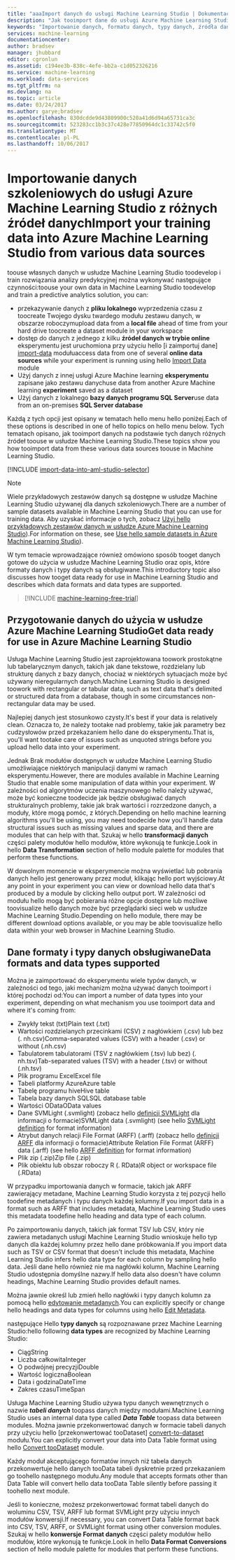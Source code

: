 ```yaml
---
title: "aaaImport danych do usługi Machine Learning Studio | Dokumentacja firmy Microsoft"
description: "Jak tooimport dane do usługi Azure Machine Learning Studio z różnych źródeł danych. Dowiedz się, jakie typy danych i formatów danych są obsługiwane."
keywords: "Importowanie danych, formatu danych, typy danych, źródła danych, dane szkoleniowe"
services: machine-learning
documentationcenter: 
author: bradsev
manager: jhubbard
editor: cgronlun
ms.assetid: c194ee3b-838c-4efe-bb2a-c1d052326216
ms.service: machine-learning
ms.workload: data-services
ms.tgt_pltfrm: na
ms.devlang: na
ms.topic: article
ms.date: 03/24/2017
ms.author: garye;bradsev
ms.openlocfilehash: 830dcdde9d43809900c520a41d6d94a65731ca3c
ms.sourcegitcommit: 523283cc1b3c37c428e77850964dc1c33742c5f0
ms.translationtype: MT
ms.contentlocale: pl-PL
ms.lasthandoff: 10/06/2017
---
```

# <a name="import-your-training-data-into-azure-machine-learning-studio-from-various-data-sources"></a><span data-ttu-id="8c796-105">Importowanie danych szkoleniowych do usługi Azure Machine Learning Studio z różnych źródeł danych</span><span class="sxs-lookup"><span data-stu-id="8c796-105">Import your training data into Azure Machine Learning Studio from various data sources</span></span>
<span data-ttu-id="8c796-106">toouse własnych danych w usłudze Machine Learning Studio toodevelop i train rozwiązania analizy predykcyjnej można wykonywać następujące czynności:</span><span class="sxs-lookup"><span data-stu-id="8c796-106">toouse your own data in Machine Learning Studio toodevelop and train a predictive analytics solution, you can:</span></span> 

* <span data-ttu-id="8c796-107">przekazywanie danych z **pliku lokalnego** wyprzedzenia czasu z toocreate Twojego dysku twardego modułu zestawu danych, w obszarze roboczym</span><span class="sxs-lookup"><span data-stu-id="8c796-107">upload data from a **local file** ahead of time from your hard drive toocreate a dataset module in your workspace</span></span>
* <span data-ttu-id="8c796-108">dostęp do danych z jednego z kilku **źródeł danych w trybie online** eksperymentu jest uruchomiona przy użyciu hello [i zaimportuj dane] [ import-data] modułu</span><span class="sxs-lookup"><span data-stu-id="8c796-108">access data from one of several **online data sources** while your experiment is running using hello [Import Data][import-data] module</span></span> 
* <span data-ttu-id="8c796-109">Użyj danych z innej usługi Azure Machine learning **eksperymentu** zapisane jako zestawu danych</span><span class="sxs-lookup"><span data-stu-id="8c796-109">use data from another Azure Machine learning **experiment** saved as a dataset</span></span>
* <span data-ttu-id="8c796-110">Użyj danych z lokalnego **bazy danych programu SQL Server**</span><span class="sxs-lookup"><span data-stu-id="8c796-110">use data from an on-premises **SQL Server database**</span></span>

<span data-ttu-id="8c796-111">Każdą z tych opcji jest opisany w tematach hello menu hello poniżej.</span><span class="sxs-lookup"><span data-stu-id="8c796-111">Each of these options is described in one of hello topics on hello menu below.</span></span> <span data-ttu-id="8c796-112">Tych tematach opisano, jak tooimport danych na podstawie tych danych różnych źródeł toouse w usłudze Machine Learning Studio.</span><span class="sxs-lookup"><span data-stu-id="8c796-112">These topics show you how tooimport data from these various data sources toouse in Machine Learning Studio.</span></span> 

[!INCLUDE [import-data-into-aml-studio-selector](../../includes/machine-learning-import-data-into-aml-studio.md)]

> [!NOTE]
> <span data-ttu-id="8c796-113">Wiele przykładowych zestawów danych są dostępne w usłudze Machine Learning Studio używanej dla danych szkoleniowych.</span><span class="sxs-lookup"><span data-stu-id="8c796-113">There are a number of sample datasets available in Machine Learning Studio that you can use for training data.</span></span> <span data-ttu-id="8c796-114">Aby uzyskać informacje o tych, zobacz [Użyj hello przykładowych zestawów danych w usłudze Azure Machine Learning Studio](machine-learning-use-sample-datasets.md)).</span><span class="sxs-lookup"><span data-stu-id="8c796-114">For information on these, see [Use hello sample datasets in Azure Machine Learning Studio](machine-learning-use-sample-datasets.md)).</span></span>
> 
> 

<span data-ttu-id="8c796-115">W tym temacie wprowadzające również omówiono sposób tooget danych gotowe do użycia w usłudze Machine Learning Studio oraz opis, które formaty danych i typy danych są obsługiwane.</span><span class="sxs-lookup"><span data-stu-id="8c796-115">This introductory topic also discusses how tooget data ready for use in Machine Learning Studio and describes which data formats and data types are supported.</span></span> 

> [!INCLUDE [machine-learning-free-trial](../../includes/machine-learning-free-trial.md)]
> 
> 

## <a name="get-data-ready-for-use-in-azure-machine-learning-studio"></a><span data-ttu-id="8c796-116">Przygotowanie danych do użycia w usłudze Azure Machine Learning Studio</span><span class="sxs-lookup"><span data-stu-id="8c796-116">Get data ready for use in Azure Machine Learning Studio</span></span>
<span data-ttu-id="8c796-117">Usługa Machine Learning Studio jest zaprojektowana toowork prostokątne lub tabelarycznym danych, takich jak dane tekstowe, rozdzielany lub strukturę danych z bazy danych, chociaż w niektórych sytuacjach może być używany nieregularnych danych.</span><span class="sxs-lookup"><span data-stu-id="8c796-117">Machine Learning Studio is designed toowork with rectangular or tabular data, such as text data that's delimited or structured data from a database, though in some circumstances non-rectangular data may be used.</span></span>

<span data-ttu-id="8c796-118">Najlepiej danych jest stosunkowo czysty.</span><span class="sxs-lookup"><span data-stu-id="8c796-118">It's best if your data is relatively clean.</span></span> <span data-ttu-id="8c796-119">Oznacza to, że należy tootake nad problemy, takie jak parametry bez cudzysłowów przed przekazaniem hello dane do eksperymentu.</span><span class="sxs-lookup"><span data-stu-id="8c796-119">That is, you'll want tootake care of issues such as unquoted strings before you upload hello data into your experiment.</span></span>

<span data-ttu-id="8c796-120">Jednak Brak modułów dostępnych w usłudze Machine Learning Studio umożliwiające niektórych manipulacji danymi w ramach eksperymentu.</span><span class="sxs-lookup"><span data-stu-id="8c796-120">However, there are modules available in Machine Learning Studio that enable some manipulation of data within your experiment.</span></span> <span data-ttu-id="8c796-121">W zależności od algorytmów uczenia maszynowego hello należy używać, może być konieczne toodecide jak będzie obsługiwać danych strukturalnych problemy, takie jak brak wartości i rozrzedzone danych, a moduły, które mogą pomóc, z których.</span><span class="sxs-lookup"><span data-stu-id="8c796-121">Depending on hello machine learning algorithms you'll be using, you may need toodecide how you'll handle data structural issues such as missing values and sparse data, and there are modules that can help with that.</span></span> <span data-ttu-id="8c796-122">Szukaj w hello **transformacji danych** części palety modułów hello modułów, które wykonują te funkcje.</span><span class="sxs-lookup"><span data-stu-id="8c796-122">Look in hello **Data Transformation** section of hello module palette for modules that perform these functions.</span></span>

<span data-ttu-id="8c796-123">W dowolnym momencie w eksperymencie można wyświetlać lub pobrania danych hello jest generowany przez moduł, klikając hello port wyjściowy.</span><span class="sxs-lookup"><span data-stu-id="8c796-123">At any point in your experiment you can view or download hello data that's produced by a module by clicking hello output port.</span></span> <span data-ttu-id="8c796-124">W zależności od modułu hello mogą być pobierania różne opcje dostępne lub możliwe toovisualize hello danych może być przeglądarki sieci web w usłudze Machine Learning Studio.</span><span class="sxs-lookup"><span data-stu-id="8c796-124">Depending on hello module, there may be different download options available, or you may be able toovisualize hello data within your web browser in Machine Learning Studio.</span></span>

## <a name="data-formats-and-data-types-supported"></a><span data-ttu-id="8c796-125">Dane formaty i typy danych obsługiwane</span><span class="sxs-lookup"><span data-stu-id="8c796-125">Data formats and data types supported</span></span>
<span data-ttu-id="8c796-126">Można je zaimportować do eksperymentu wiele typów danych, w zależności od tego, jaki mechanizm można używać danych tooimport i której pochodzi od:</span><span class="sxs-lookup"><span data-stu-id="8c796-126">You can import a number of data types into your experiment, depending on what mechanism you use tooimport data and where it's coming from:</span></span>

* <span data-ttu-id="8c796-127">Zwykły tekst (txt)</span><span class="sxs-lookup"><span data-stu-id="8c796-127">Plain text (.txt)</span></span>
* <span data-ttu-id="8c796-128">Wartości rozdzielanych przecinkami (CSV) z nagłówkiem (.csv) lub bez (. nh.csv)</span><span class="sxs-lookup"><span data-stu-id="8c796-128">Comma-separated values (CSV) with a header (.csv) or without (.nh.csv)</span></span>
* <span data-ttu-id="8c796-129">Tabulatorem tabulatorami (TSV z nagłówkiem (.tsv) lub bez) (. nh.tsv)</span><span class="sxs-lookup"><span data-stu-id="8c796-129">Tab-separated values (TSV) with a header (.tsv) or without (.nh.tsv)</span></span>
* <span data-ttu-id="8c796-130">Plik programu Excel</span><span class="sxs-lookup"><span data-stu-id="8c796-130">Excel file</span></span>
* <span data-ttu-id="8c796-131">Tabeli platformy Azure</span><span class="sxs-lookup"><span data-stu-id="8c796-131">Azure table</span></span>
* <span data-ttu-id="8c796-132">Tabelę programu hive</span><span class="sxs-lookup"><span data-stu-id="8c796-132">Hive table</span></span>
* <span data-ttu-id="8c796-133">Tabela bazy danych SQL</span><span class="sxs-lookup"><span data-stu-id="8c796-133">SQL database table</span></span>
* <span data-ttu-id="8c796-134">Wartości OData</span><span class="sxs-lookup"><span data-stu-id="8c796-134">OData values</span></span>
* <span data-ttu-id="8c796-135">Dane SVMLight (.svmlight) (zobacz hello [definicji SVMLight](http://svmlight.joachims.org/) dla informacji o formacie)</span><span class="sxs-lookup"><span data-stu-id="8c796-135">SVMLight data (.svmlight) (see hello [SVMLight definition](http://svmlight.joachims.org/) for format information)</span></span>
* <span data-ttu-id="8c796-136">Atrybut danych relacji File Format (ARFF) (.arff) (zobacz hello [definicji ARFF](http://weka.wikispaces.com/ARFF) dla informacji o formacie)</span><span class="sxs-lookup"><span data-stu-id="8c796-136">Attribute Relation File Format (ARFF) data (.arff) (see hello [ARFF definition](http://weka.wikispaces.com/ARFF) for format information)</span></span>
* <span data-ttu-id="8c796-137">Plik zip (.zip)</span><span class="sxs-lookup"><span data-stu-id="8c796-137">Zip file (.zip)</span></span>
* <span data-ttu-id="8c796-138">Plik obiektu lub obszar roboczy R (. RData)</span><span class="sxs-lookup"><span data-stu-id="8c796-138">R object or workspace file (.RData)</span></span>

<span data-ttu-id="8c796-139">W przypadku importowania danych w formacie, takich jak ARFF zawierający metadane, Machine Learning Studio korzysta z tej pozycji hello toodefine metadanych i typu danych każdej kolumny.</span><span class="sxs-lookup"><span data-stu-id="8c796-139">If you import data in a format such as ARFF that includes metadata, Machine Learning Studio uses this metadata toodefine hello heading and data type of each column.</span></span>

<span data-ttu-id="8c796-140">Po zaimportowaniu danych, takich jak format TSV lub CSV, który nie zawiera metadanych usługi Machine Learning Studio wnioskuje hello typ danych dla każdej kolumny przez hello dane próbkowania.</span><span class="sxs-lookup"><span data-stu-id="8c796-140">If you import data such as TSV or CSV format that doesn't include this metadata, Machine Learning Studio infers hello data type for each column by sampling hello data.</span></span> <span data-ttu-id="8c796-141">Jeśli dane hello również nie ma nagłówki kolumn, Machine Learning Studio udostępnia domyślne nazwy.</span><span class="sxs-lookup"><span data-stu-id="8c796-141">If hello data also doesn't have column headings, Machine Learning Studio provides default names.</span></span>

<span data-ttu-id="8c796-142">Można jawnie określ lub zmień hello nagłówki i typy danych kolumn za pomocą hello [edytowanie metadanych][edit-metadata].</span><span class="sxs-lookup"><span data-stu-id="8c796-142">You can explicitly specify or change hello headings and data types for columns using hello [Edit Metadata][edit-metadata].</span></span>

<span data-ttu-id="8c796-143">następujące Hello **typy danych** są rozpoznawane przez Machine Learning Studio:</span><span class="sxs-lookup"><span data-stu-id="8c796-143">hello following **data types** are recognized by Machine Learning Studio:</span></span>

* <span data-ttu-id="8c796-144">Ciąg</span><span class="sxs-lookup"><span data-stu-id="8c796-144">String</span></span>
* <span data-ttu-id="8c796-145">Liczba całkowita</span><span class="sxs-lookup"><span data-stu-id="8c796-145">Integer</span></span>
* <span data-ttu-id="8c796-146">O podwójnej precyzji</span><span class="sxs-lookup"><span data-stu-id="8c796-146">Double</span></span>
* <span data-ttu-id="8c796-147">Wartość logiczna</span><span class="sxs-lookup"><span data-stu-id="8c796-147">Boolean</span></span>
* <span data-ttu-id="8c796-148">Data i godzina</span><span class="sxs-lookup"><span data-stu-id="8c796-148">DateTime</span></span>
* <span data-ttu-id="8c796-149">Zakres czasu</span><span class="sxs-lookup"><span data-stu-id="8c796-149">TimeSpan</span></span>

<span data-ttu-id="8c796-150">Usługa Machine Learning Studio używa typu danych wewnętrznych o nazwie ***tabeli danych*** toopass danych między modułami.</span><span class="sxs-lookup"><span data-stu-id="8c796-150">Machine Learning Studio uses an internal data type called ***Data Table*** toopass data between modules.</span></span> <span data-ttu-id="8c796-151">Można jawnie przekonwertować danych w formacie tabeli danych przy użyciu hello [przekonwertować tooDataset] [ convert-to-dataset] modułu.</span><span class="sxs-lookup"><span data-stu-id="8c796-151">You can explicitly convert your data into Data Table format using hello [Convert tooDataset][convert-to-dataset] module.</span></span>

<span data-ttu-id="8c796-152">Każdy moduł akceptującego formatów innych niż tabela danych przekonwertuje hello danych tooData tabeli dyskretnie przed przekazaniem go toohello następnego modułu.</span><span class="sxs-lookup"><span data-stu-id="8c796-152">Any module that accepts formats other than Data Table will convert hello data tooData Table silently before passing it toohello next module.</span></span>

<span data-ttu-id="8c796-153">Jeśli to konieczne, możesz przekonwertować format tabeli danych do woluminu CSV, TSV, ARFF lub format SVMLight przy użyciu innych modułów konwersji.</span><span class="sxs-lookup"><span data-stu-id="8c796-153">If necessary, you can convert Data Table format back into CSV, TSV, ARFF, or SVMLight format using other conversion modules.</span></span>
<span data-ttu-id="8c796-154">Szukaj w hello **konwersje Format danych** części palety modułów hello modułów, które wykonują te funkcje.</span><span class="sxs-lookup"><span data-stu-id="8c796-154">Look in hello **Data Format Conversions** section of hello module palette for modules that perform these functions.</span></span>

<!-- Module References -->
[convert-to-dataset]: https://msdn.microsoft.com/library/azure/72bf58e0-fc87-4bb1-9704-f1805003b975/
[edit-metadata]: https://msdn.microsoft.com/library/azure/370b6676-c11c-486f-bf73-35349f842a66/
[import-data]: https://msdn.microsoft.com/library/azure/4e1b0fe6-aded-4b3f-a36f-39b8862b9004/
